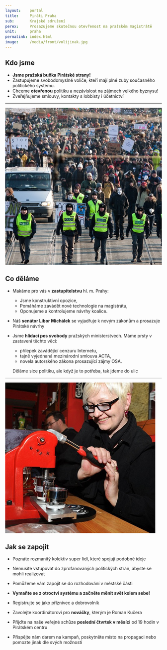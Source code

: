 ```yaml
---
layout:    portal
title:     Piráti Praha
sub:       Krajské sdružení
perex:     Prosazujeme skutečnou otevřenost na pražském magistrátě
unit:      praha
permalink: index.html
image:     /media/front/volijinak.jpg
---
```


## Kdo jsme

* **Jsme pražská buňka Pirátské strany!**
* Zastupujeme svobodomyslné voliče, kteří mají plné zuby současného politického systému.
* Chceme **otevřenou** politiku a nezávislost na zájmech velkého byznysu!
* Zveřejňujeme smlouvy, kontakty s lobbisty i účetnictví

* * *

![Průvod Pirátů proti ACTA](/media/front/pruvod-acta.jpg)

## Co děláme

* Makáme pro vás v **zastupitelstvu** hl. m. Prahy:
   * Jsme konstruktivní opozice,
   * Pomáháme zavádět nové technologie na magistrátu,
   * Oponujeme a kontrolujeme návrhy koalice.

* Náš **senátor Libor Michálek** se vyjadřuje k novým zákonům a prosazuje Pirátské návrhy

* Jsme **hlídací pes svobody** pražských ministerstvech. Máme prsty v zastavení těchto věcí:
    * přílepek zavádějící cenzuru Internetu,
    * tajně vyjednaná mezinárodní smlouva ACTA,
    * novela autorského zákona prosazující zájmy OSA.

  Děláme sice politiku, ale když je to potřeba, tak jdeme do ulic

* * *

![Zapojit se do fungování](/media/front/manufaktura.jpg)

## Jak se zapojit

* Poznáte rozmanitý kolektiv super lidí, které spojují podobné ideje
* Nemusíte vstupovat do zprofanovaných politických stran, abyste se mohli realizovat
* Pomůžeme vám zapojit se do rozhodování v městské části
* **Vymaňte se z otroctví systému a začněte měnit svět kolem sebe!**

* Registrujte se jako příznivec a dobrovolník
* Zavolejte koordinátorovi pro **nováčky**, kterým je Roman Kučera
* Přijďte na naše veřejné schůze **poslední čtvrtek v měsíci** od 19 hodin v Pirátském centru
* Přispějte nám darem na kampaň, poskytněte místo na propagaci nebo pomozte jinak dle svých možností
